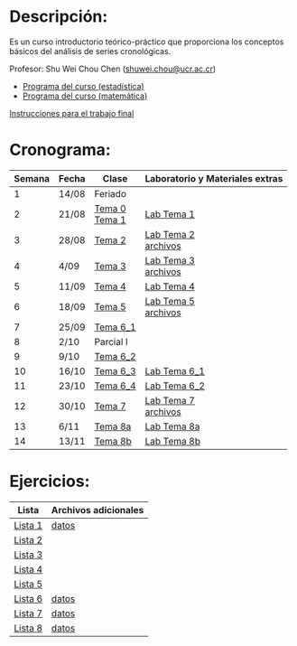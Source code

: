 # Descripción:

Es un curso introductorio teórico-práctico que proporciona los conceptos
básicos del análisis de series cronológicas.

Profesor: Shu Wei Chou Chen (<shuwei.chou@ucr.ac.cr>)

-   [Programa del curso
    (estadística)](https://shuwei325.github.io/SP1633-II23/Programa%20SP1633.pdf)
    <br>
-   [Programa del curso
    (matemática)](https://shuwei325.github.io/SP1633-II23/Programa%20PF1328.pdf)

[Instrucciones para el trabajo
final](https://shuwei325.github.io/SP1633-II23/instrucciones_trabajo.html)

# Cronograma:

| Semana | Fecha | Clase                                                                                                                                                      | Laboratorio y Materiales extras                                                                                   |
|------------|------|------|--------------------------------------------------|
| 1      | 14/08 | Feriado                                                                                                                                                    |                                                                                                                   |
| 2      | 21/08 | [Tema 0](https://shuwei325.github.io/SP1633-II23/Tema_0/presentacion.html) <br> [Tema 1](https://shuwei325.github.io/SP1633-II23/Tema_1/presentacion.html) | [Lab Tema 1](https://shuwei325.github.io/SP1633-II23/Tema_1/lab.html)                                             |
| 3      | 28/08 | [Tema 2](https://shuwei325.github.io/SP1633-II23/Tema_2/presentacion.html)                                                                                 | [Lab Tema 2](https://shuwei325.github.io/SP1633-II23/Tema_2/lab_Tema02.html) <br> [archivos](./Tema_2/Tema_2.zip) |
| 4      | 4/09  | [Tema 3](https://shuwei325.github.io/SP1633-II23/Tema_3/presentacion.html)                                                                                 | [Lab Tema 3](https://shuwei325.github.io/SP1633-II23/Tema_3/lab_Tema03.html) <br> [archivos](./Tema_3/Tema_3.zip) |
| 5      | 11/09 | [Tema 4](https://shuwei325.github.io/SP1633-II23/Tema_4/presentacion.html)                                                                                 | [Lab Tema 4](https://shuwei325.github.io/SP1633-II23/Tema_4/lab_Tema04.html)                                      |
| 6      | 18/09 | [Tema 5](https://shuwei325.github.io/SP1633-II23/Tema_5/presentacion.html)                                                                                 | [Lab Tema 5](https://shuwei325.github.io/SP1633-II23/Tema_5/lab_Tema05.html) <br> [archivos](./Tema_5/Tema_5.zip) |
| 7      | 25/09 | [Tema 6_1](https://shuwei325.github.io/SP1633-II23/Tema_6/presentacion1.html)                                                                              |                                                                                                                   |
| 8      | 2/10  | Parcial I                                                                                                                                                  |                                                                                                                   |
| 9      | 9/10  | [Tema 6_2](https://shuwei325.github.io/SP1633-II23/Tema_6/presentacion2.html)                                                                              |                                                                                                                   |
| 10     | 16/10 | [Tema 6_3](https://shuwei325.github.io/SP1633-II23/Tema_6/presentacion3.html)                                                                              | [Lab Tema 6_1](https://shuwei325.github.io/SP1633-II23/Tema_6/lab_Tema06_1.html)                                  |
| 11     | 23/10 | [Tema 6_4](https://shuwei325.github.io/SP1633-II23/Tema_6/presentacion4.html)                                                                              | [Lab Tema 6_2](https://shuwei325.github.io/SP1633-II23/Tema_6/lab_Tema06_2.html)                                  |
| 12     | 30/10 | [Tema 7](https://shuwei325.github.io/SP1633-II23/Tema_7/presentacion.html)                                                                                 | [Lab Tema 7](https://shuwei325.github.io/SP1633-II23/Tema_7/lab_Tema07.html) <br> [archivos](./Tema_7/Tema_7.zip) |
| 13     | 6/11  | [Tema 8a](https://shuwei325.github.io/SP1633-II23/Tema_8a/presentacion.html)                                                                               | [Lab Tema 8a](https://shuwei325.github.io/SP1633-II23/Tema_8a/lab_Tema08a.R)                                      |
| 14     | 13/11 | [Tema 8b](https://shuwei325.github.io/SP1633-II23/Tema_8b/presentacion.html)                                                                               | [Lab Tema 8b](https://shuwei325.github.io/SP1633-II23/Tema_8b/lab_Tema08b.zip)                                    |

<!-- 14             | 13/11 |  |     | -->
<!-- 15             | 20/11 |  |     | -->
<!-- 16             | 27/11 |  |     | -->

# Ejercicios:

| Lista                  | Archivos adicionales          |
|------------------------|-------------------------------|
| [Lista 1](Lista_1.pdf) | [datos](Lista_1_archivos.zip) |
| [Lista 2](Lista_2.pdf) |                               |
| [Lista 3](Lista_3.pdf) |                               |
| [Lista 4](Lista_4.pdf) |                               |
| [Lista 5](Lista_5.pdf) |                               |
| [Lista 6](Lista_6.pdf) | [datos](Lista_6_archivos.zip) |
| [Lista 7](Lista_7.pdf) | [datos](Lista_7_archivos.zip) |
| [Lista 8](Lista_8.pdf) | [datos](Lista_8_archivos.zip) |
